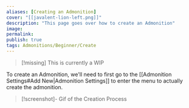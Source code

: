 ```yaml
---
aliases: [Creating an Admonition]
cover: "[[javalent-lion-left.png]]"
description: "This page goes over how to create an Admonition"
image: 
permalink: 
publish: true
tags: Admonitions/Beginner/Create
---
```


>[!missing] This is currently a WIP


To create an Admonition, we'll need to first go to the [[Admonition Settings#Add New|Admonition Settings]] to enter the menu to actually create the admonition.

> [!screenshot]- Gif of the Creation Process
> 